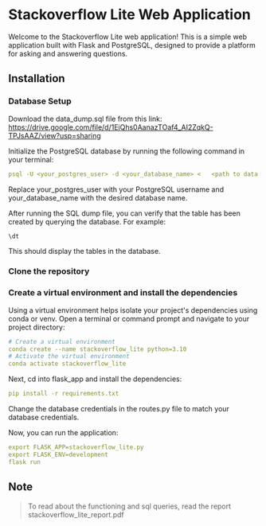 # Stackoverflow Lite Web Application
Welcome to the Stackoverflow Lite web application! This is a simple web application built with Flask and PostgreSQL, designed to provide a platform for asking and answering questions.

## Installation

### Database Setup
Download the data_dump.sql file from this link: https://drive.google.com/file/d/1EjQhs0AanazTOaf4_AI2ZqkQ-TPJsAAZ/view?usp=sharing

Initialize the PostgreSQL database by running the following command in your terminal:

```yaml
psql -U <your_postgres_user> -d <your_database_name> <   <path to data dump>/data_dump.sql
```

Replace your_postgres_user with your PostgreSQL username and your_database_name with the desired database name.


After running the SQL dump file, you can verify that the table has been created by querying the database. For example:

```
\dt
```
This should display the tables in the database.


### Clone the repository

### Create a virtual environment and install the dependencies

Using a virtual environment helps isolate your project's dependencies using conda or venv. Open a terminal or command prompt and navigate to your project directory:

```yaml
# Create a virtual environment
conda create --name stackoverflow_lite python=3.10
# Activate the virtual environment
conda activate stackoverflow_lite
```

Next, cd into flask_app and install the dependencies:

```yaml
pip install -r requirements.txt
```
Change the database credentials in the routes.py file to match your database credentials.

Now, you can run the application:

```yaml
export FLASK_APP=stackoverflow_lite.py
export FLASK_ENV=development
flask run
```


<!-- Note -->
## Note
>To read about the functioning and sql queries, read the report stackoverflow_lite_report.pdf
